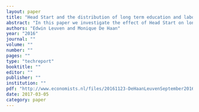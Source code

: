 ```yaml
---
layout: paper
title: "Head Start and the distribution of long term education and labor market outcomes"
abstract: "In this paper we investigate the effect of Head Start on long term education and labor market outcomes using data from the NLSY79. The contributions to the existing literature on the effectiveness of Head Start are threefold: (1) we are the first to examine distributional effects of Head Start on long term outcomes (2) we do not rely on quasi-experimental variation in Head Start participation but instead perform a nonparametric bounds analysis that relies on weak stochastic dominance assumptions and (3) we consider education and labor market outcomes observed for individuals in their early 30s. The results show that Head Start has a statistically significant positive effect on years of education, in particular for women, blacks and Hispanics. For wage income we also find evidence that Head Start has beneficial impacts, with effects located at the lower end of the distribution."
authors: "Edwin Leuven and Monique De Haan"
year: "2016"
journal: ""
volume: ""
number: ""
pages: ""
type: "techreport"
booktitle: ""
editor: ""
publisher: ""
institution: ""
pdf: "http://www.economists.nl/files/20161123-DeHaanLeuvenSeptember2016.pdf"
date: 2017-03-05
category: paper
---
```

